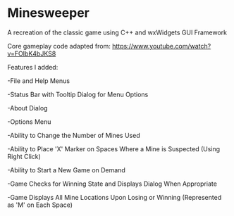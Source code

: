 # Minesweeper
A recreation of the classic game using C++ and wxWidgets GUI Framework

Core gameplay code adapted from: https://www.youtube.com/watch?v=FOIbK4bJKS8

Features I added:

-File and Help Menus

-Status Bar with Tooltip Dialog for Menu Options

-About Dialog

-Options Menu

-Ability to Change the Number of Mines Used

-Ability to Place 'X' Marker on Spaces Where a Mine is Suspected (Using Right Click)

-Ability to Start a New Game on Demand

-Game Checks for Winning State and Displays Dialog When Appropriate

-Game Displays All Mine Locations Upon Losing or Winning (Represented as 'M' on Each Space)
